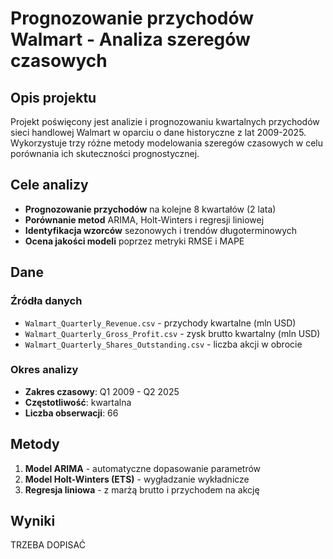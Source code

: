 # Prognozowanie przychodów Walmart - Analiza szeregów czasowych

## Opis projektu

Projekt poświęcony jest analizie i prognozowaniu kwartalnych przychodów sieci handlowej Walmart w oparciu o dane historyczne z lat 2009-2025. Wykorzystuje trzy różne metody modelowania szeregów czasowych w celu porównania ich skuteczności prognostycznej.

## Cele analizy

-   **Prognozowanie przychodów** na kolejne 8 kwartałów (2 lata)
-   **Porównanie metod** ARIMA, Holt-Winters i regresji liniowej
-   **Identyfikacja wzorców** sezonowych i trendów długoterminowych
-   **Ocena jakości modeli** poprzez metryki RMSE i MAPE

## Dane

### Źródła danych

-   `Walmart_Quarterly_Revenue.csv` - przychody kwartalne (mln USD)
-   `Walmart_Quarterly_Gross_Profit.csv` - zysk brutto kwartalny (mln USD)
-   `Walmart_Quarterly_Shares_Outstanding.csv` - liczba akcji w obrocie

### Okres analizy

-   **Zakres czasowy**: Q1 2009 - Q2 2025
-   **Częstotliwość**: kwartalna
-   **Liczba obserwacji**: 66

## Metody

1.  **Model ARIMA** - automatyczne dopasowanie parametrów
2.  **Model Holt-Winters (ETS)** - wygładzanie wykładnicze
3.  **Regresja liniowa** - z marżą brutto i przychodem na akcję

## Wyniki

TRZEBA DOPISAĆ
